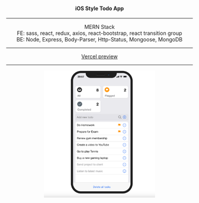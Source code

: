 <h4 align="center">iOS Style Todo App</h4>
<hr>
<div align="center">MERN Stack<br>FE: sass, react, redux, axios, react-bootstrap, react transition group<br>BE: Node, Express, Body-Parser, Http-Status, Mongoose, MongoDB</div>
<hr>
<div align="center" ><a href="https://todo-app-ios.vercel.app">Vercel preview</a></div>
<hr>
<div align="center" ><img width="300"src="preview.png" alt="Todoap"></div>
